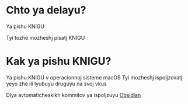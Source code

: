 # Chto ya delayu?
Ya pishu KNIGU

Tyi tozhe mozheshj pisatj KNIGU

# Kak ya pishu KNIGU?
Ya pishu KNIGU v operacionnoj sisteme macOS
Tyi mozheshj ispoljzovatj yeyo zhe ili lyubuyu druguyu na svoj vkus

Dlya avtomaticheskikh kommitov ya ispoljzuyu [Obsidian](https://obsidian.md)
